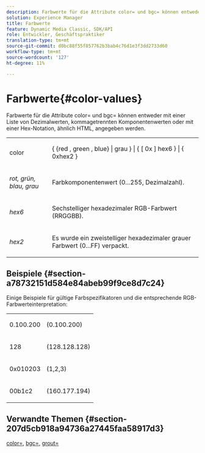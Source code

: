 ```yaml
---
description: Farbwerte für die Attribute color= und bgc= können entweder mit einer Liste von Dezimalwerten, kommagetrennten Komponentenwerten oder mit einer Hex-Notation, ähnlich HTML, angegeben werden.
solution: Experience Manager
title: Farbwerte
feature: Dynamic Media Classic, SDK/API
role: Entwickler, Geschäftspraktiker
translation-type: tm+mt
source-git-commit: d0bc88f55f857762b3bab4c76d1e3f3dd2733d60
workflow-type: tm+mt
source-wordcount: '127'
ht-degree: 11%

---
```



# Farbwerte{#color-values}

Farbwerte für die Attribute color= und bgc= können entweder mit einer Liste von Dezimalwerten, kommagetrennten Komponentenwerten oder mit einer Hex-Notation, ähnlich HTML, angegeben werden.

<table id="simpletable_9B3A231D5BB14A3DB2B42B341E198341"> 
 <tr class="strow"> 
  <td class="stentry"> <p><span class="varname"> color</span> </p></td> 
  <td class="stentry"> <p><span class="codeph">{ {red , green , blue} | grau } | { [ 0x ] hex6 } | { 0xhex2 }</span> </p></td> 
 </tr> 
 <tr class="strow"> 
  <td class="stentry"> <p><i>rot, grün, blau, grau</i> </p></td> 
  <td class="stentry"> <p>Farbkomponentenwert (0...255, Dezimalzahl). </p></td> 
 </tr> 
 <tr class="strow"> 
  <td class="stentry"> <p><i>hex6</i> </p></td> 
  <td class="stentry"> <p>Sechstelliger hexadezimaler RGB-Farbwert (RRGGBB). </p></td> 
 </tr> 
 <tr class="strow"> 
  <td class="stentry"> <p><i>hex2</i> </p></td> 
  <td class="stentry"> <p>Es wurde ein zweistelliger hexadezimaler grauer Farbwert (0...FF) verpackt. </p></td> 
 </tr> 
</table>

## Beispiele {#section-a78732151d584e84abeb99f9ce8d7c24}

Einige Beispiele für gültige Farbspezifikatoren und die entsprechende RGB-Farbwerteinterpretation:

<table id="simpletable_837B3173020240A5B7B2DB2F4CC57352"> 
 <tr class="strow"> 
  <td class="stentry"> <p>0.100.200 </p></td> 
  <td class="stentry"> <p>(0.100.200) </p></td> 
 </tr> 
 <tr class="strow"> 
  <td class="stentry"> <p>128 </p></td> 
  <td class="stentry"> <p>(128.128.128) </p></td> 
 </tr> 
 <tr class="strow"> 
  <td class="stentry"> <p>0x010203 </p></td> 
  <td class="stentry"> <p>(1,2,3) </p></td> 
 </tr> 
 <tr class="strow"> 
  <td class="stentry"> <p>00b1c2 </p></td> 
  <td class="stentry"> <p>(160.177.194) </p></td> 
 </tr> 
</table>

## Verwandte Themen {#section-207d5cb918a94736a27445faa58917d3}

[color=](../../../../../ir-api/http-protocol/image-rendering-api-ref/c-ir-http-protocol-ref/c-ir-http-protocol-command-reference/r-ir-http-color.md#reference-ea3cba9edfe94dbab86d8f123a9ed0aa),  [bgc=](../../../../../ir-api/http-protocol/image-rendering-api-ref/c-ir-http-protocol-ref/c-ir-http-protocol-command-reference/r-ir-bgc.md#reference-3f5c78cea01c4a85aa582076d23aebb0),  [grout=](../../../../../ir-api/http-protocol/image-rendering-api-ref/c-ir-http-protocol-ref/c-ir-http-protocol-command-reference/r-ir-grout.md#reference-73651cbbbc344adba2626ef950d3672a)
